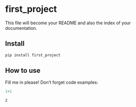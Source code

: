 first_project
================

<!-- WARNING: THIS FILE WAS AUTOGENERATED! DO NOT EDIT! -->

This file will become your README and also the index of your
documentation.

## Install

``` sh
pip install first_project
```

## How to use

Fill me in please! Don’t forget code examples:

``` python
1+1
```

    2
